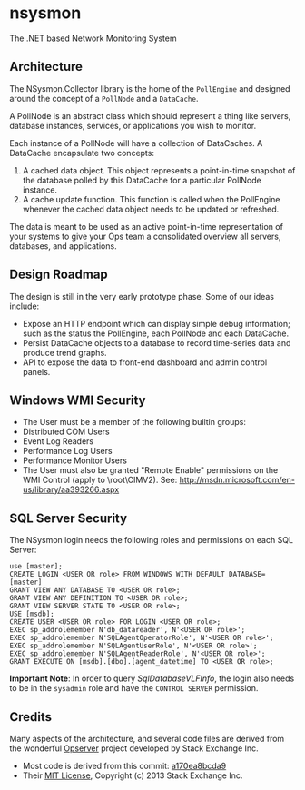 # nsysmon

The .NET based Network Monitoring System

## Architecture

The NSysmon.Collector library is the home of the `PollEngine` and designed around
the concept of a `PollNode` and a `DataCache`.

A PollNode is an abstract class which should represent
a thing like servers, database instances, services, or applications you wish
to monitor.

Each instance of a PollNode will have a collection of DataCaches.
A DataCache encapsulate two concepts:

1. A cached data object. This object represents a point-in-time snapshot of
   the database polled by this DataCache for a particular PollNode instance.
2. A cache update function. This function is called when the PollEngine whenever
   the cached data object needs to be updated or refreshed.

The data is meant to be used as an active point-in-time representation of your
systems to give your Ops team a consolidated overview all servers, databases,
and applications.

## Design Roadmap

The design is still in the very early prototype phase. Some of our ideas include:

* Expose an HTTP endpoint which can display simple debug information;
  such as the status the PollEngine, each PollNode and each DataCache.
* Persist DataCache objects to a database to record time-series data and
  produce trend graphs.
* API to expose the data to front-end dashboard and admin control panels.

## Windows WMI Security

* The User must be a member of the following builtin groups:
 * Distributed COM Users
 * Event Log Readers
 * Performance Log Users
 * Performance Monitor Users
* The User must also be granted "Remote Enable" permissions
  on the WMI Control (apply to \\root\CIMV2).
  See: http://msdn.microsoft.com/en-us/library/aa393266.aspx

## SQL Server Security

The NSysmon login needs the following roles and permissions on each SQL Server:

    use [master];
    CREATE LOGIN <USER OR role> FROM WINDOWS WITH DEFAULT_DATABASE=[master]
    GRANT VIEW ANY DATABASE TO <USER OR role>;
    GRANT VIEW ANY DEFINITION TO <USER OR role>;
    GRANT VIEW SERVER STATE TO <USER OR role>;
    USE [msdb];
    CREATE USER <USER OR role> FOR LOGIN <USER OR role>;
    EXEC sp_addrolemember N'db_datareader', N'<USER OR role>';
    EXEC sp_addrolemember N'SQLAgentOperatorRole', N'<USER OR role>';
    EXEC sp_addrolemember N'SQLAgentUserRole', N'<USER OR role>';
    EXEC sp_addrolemember N'SQLAgentReaderRole', N'<USER OR role>';
    GRANT EXECUTE ON [msdb].[dbo].[agent_datetime] TO <USER OR role>;

**Important Note**: In order to query _SqlDatabaseVLFInfo_, the login also needs
to be in the `sysadmin` role and have the `CONTROL SERVER` permission.

## Credits

Many aspects of the architecture, and several code files are derived
from the wonderful [Opserver](https://github.com/opserver/Opserver) project developed by Stack Exchange Inc.

* Most code is derived from this commit: [a170ea8bcda9](https://github.com/opserver/Opserver/tree/a170ea8bcda9f9e52d4aaff7339f3d198309369b)
* Their [MIT License](https://github.com/opserver/Opserver/blob/a170ea8bcda9f9e52d4aaff7339f3d198309369b/license.txt), Copyright (c) 2013 Stack Exchange Inc.